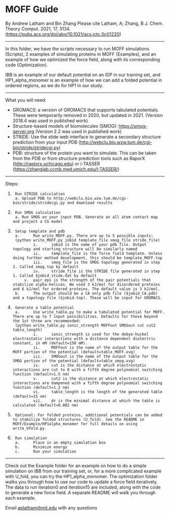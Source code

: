 # MOFF Guide
By Andrew Latham and Bin Zhang
Please cite Latham, A; Zhang, B J. Chem. Theory Comput. 2021, 17, 3134. (https://pubs.acs.org/doi/abs/10.1021/acs.jctc.0c01220)

-------------------------------------------------------------------------------------------------------------------------------------------------------------------------------------------------------------
In this folder, we have the scripts necessary to run MOFF simulations (Scripts), 2 examples of simulating proteins in MOFF (Examples), and an example of how we optimized the force field, along with its corresponding code (Optimization).

IBB is an example of our default potential on an IDP in our training set, and HP1_alpha_monomer is an example of how we can add a folded potential in ordered regions, as we do for HP1 in our study.

-------------------------------------------------------------------------------------------------------------------------------------------------------------------------------------------------------------
What you will need:
- GROMACS: a version of GROMACS that supports tabulated potentials. These were temporarily removed in 2020, but updated in 2021. (Version 2018.4 was used in published work)
- Structure-based models of biomolecules (SMOG): https://smog-server.org (Version 2.2 was used in published work)
- STRIDE: Use the stide web interface to generate a secondary structure prediction from your input PDB (http://webclu.bio.wzw.tum.de/cgi-bin/stride/stridecgi.py)
- PDB: structure of the protein you want to simulate. This can be taken from the PDB or from structure prediction tools such as RaporX (http://raptorx.uchicago.edu) or i-TASSER (https://zhanglab.ccmb.med.umich.edu/I-TASSER/)


---------------------------------------------------------------------------------------------------------------------------------------------------------------------------------------------------------------
Steps:
1.		Run STRIDE calculation
		a. Upload PDB to http://webclu.bio.wzw.tum.de/cgi-bin/stride/stridecgi.py and download results
2.		Run SMOG calculation
		a. Run SMOG on your input PDB. Generate an all atom contact map and project a CG model
3.      Setup template and pdb
        a.      Run write_MOFF.py. There are up to 5 possible inputs:
        (python write_MOFF.py jobid template_file smog_file stride_file)
        		i.		jobid is the name of your pdb file. Output topology and starting structure will be similarly named
        		ii.		template_file is the force field template. Unless doing further method development, this should be template_MOFF.top
        		iii.	smog_file is the SMOG topology generated in step 2. Called smog.top by default
        		iv.		stride_file is the STRIDE file generated in step 1. Called $jobid_stide.dat by default
			v.	pair_eps is the strength of the pair potentials that stabilize alpha-helices. We used 3 kJ/mol for disordered proteins and 6 kJ/mol for ordered proteins. The default value is 3 kJ/mol.
        b.      The output should be a CA only pdb file ($jobid_CA.pdb) and a topology file ($jobid.top). These will be input for GROMACS.
4.      Generate a table potential
        a.      Use write_table.py to make a tabulated potential for MOFF. There are up to 7 input possibilities. Defaults for those beyond the 1st three are recommended:
        (python write_table.py ionic_strength MOFFout SMOGout cut cut2 table_length)
                i.      ionic_strength is used for the debye-huckel electrostatic interactions with a distance dependent dielectric constant, in mM (default=150 mM).
                ii.     MOFFout is the name of the output table for the MOFF portion of the potential (default=table_MOFF.xvg)
                iii.    SMOGout is the name of the output table for the SMOG portion of the potential (default=table_smog.xvg)
                iv.    	cut is the distance at which electrostatic interactions are cut to 0 with a fifth degree polynomial switching function (default=1.5 nm)
                v.     	cut2 is the distance at which electrostatic interactions are dampened with a fifth degree polynomial switching function (default=1.2 nm)
                vi.     table_length is the length of the generated table (default=15 nm)
                vii.    dr is the minimal distance at which the table is calculated (default=0.002 nm)
5.      Optional: For folded proteins, additional potentials can be added to stabilize folded structures (U_fold). See the README in MOFF/Example/HP1alpha_monomer for full details on using write_Ufold.py.

6.      Run simulation
        a.      Place in an empty simulation box
        b.      Minimize energy
        c.      Run your simulation
        
---------------------------------------------------------------------------------------------------------------------------------------------------------------------------------------------------------------

Check out the Example folder for an example on how to do a simple simulation on IBB from our training set, or, for a more complicated example with U_fold, you can try the HP1_alpha_monomer. The optimization folder walks you through how to use our code to update a force field iteratively. The data to run iteration0 and iteration15 are included, along with the code to generate a new force field. A separate README will walk you through each example.

Email aplatham@mit.edu with any questions

